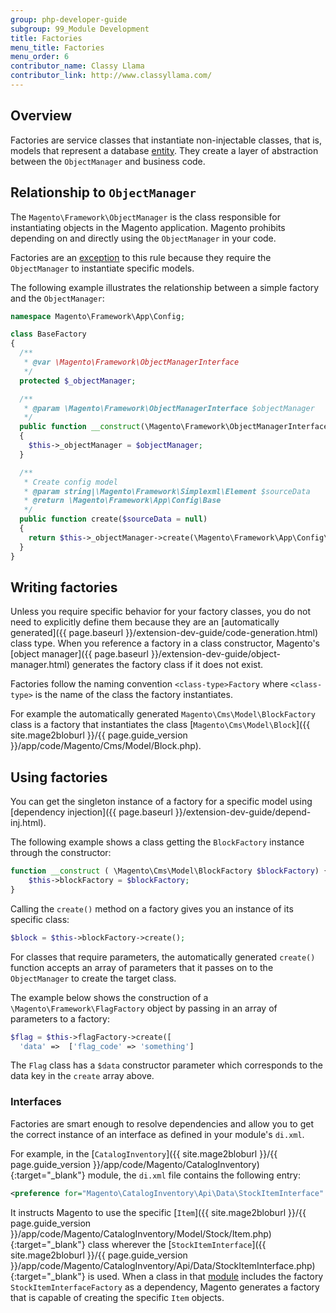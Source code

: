 ```yaml
---
group: php-developer-guide
subgroup: 99_Module Development
title: Factories
menu_title: Factories
menu_order: 6
contributor_name: Classy Llama
contributor_link: http://www.classyllama.com/
---
```


## Overview

Factories are service classes that instantiate non-injectable classes, that is, models that represent a database [entity](https://glossary.magento.com/entity).
They create a layer of abstraction between the `ObjectManager` and business code.

## Relationship to `ObjectManager`

The `Magento\Framework\ObjectManager` is the class responsible for instantiating objects in the Magento application.
Magento prohibits depending on and directly using the `ObjectManager` in your code.

Factories are an [exception](https://glossary.magento.com/exception) to this rule because they require the `ObjectManager` to instantiate specific models.

The following example illustrates the relationship between a simple factory and the `ObjectManager`:

```php
namespace Magento\Framework\App\Config;

class BaseFactory
{
  /**
   * @var \Magento\Framework\ObjectManagerInterface
   */
  protected $_objectManager;

  /**
   * @param \Magento\Framework\ObjectManagerInterface $objectManager
   */
  public function __construct(\Magento\Framework\ObjectManagerInterface $objectManager)
  {
    $this->_objectManager = $objectManager;
  }

  /**
   * Create config model
   * @param string|\Magento\Framework\Simplexml\Element $sourceData
   * @return \Magento\Framework\App\Config\Base
   */
  public function create($sourceData = null)
  {
    return $this->_objectManager->create(\Magento\Framework\App\Config\Base::class, ['sourceData' => $sourceData]);
  }
}
```

## Writing factories

Unless you require specific behavior for your factory classes, you do not need to explicitly define them because they are an [automatically generated]({{ page.baseurl }}/extension-dev-guide/code-generation.html) class type.
When you reference a factory in a class constructor, Magento's [object manager]({{ page.baseurl }}/extension-dev-guide/object-manager.html) generates the factory class if it does not exist.

Factories follow the naming convention `<class-type>Factory` where `<class-type>` is the name of the class the factory instantiates.

For example the automatically generated `Magento\Cms\Model\BlockFactory` class is a factory that instantiates the class [`Magento\Cms\Model\Block`]({{ site.mage2bloburl }}/{{ page.guide_version }}/app/code/Magento/Cms/Model/Block.php).

## Using factories

You can get the singleton instance of a factory for a specific model using [dependency injection]({{ page.baseurl }}/extension-dev-guide/depend-inj.html).

The following example shows a class getting the `BlockFactory` instance through the constructor:

```php
function __construct ( \Magento\Cms\Model\BlockFactory $blockFactory) {
    $this->blockFactory = $blockFactory;
}
```

Calling the `create()` method on a factory gives you an instance of its specific class:

```php
$block = $this->blockFactory->create();
```

For classes that require parameters, the automatically generated `create()` function accepts an array of parameters that it passes on to the `ObjectManager` to create the target class.

The example below shows the construction of a `\Magento\Framework\FlagFactory` object by passing in an array of parameters to a factory:

```php
$flag = $this->flagFactory->create([
  'data' =>  ['flag_code' => 'something']
```

The `Flag` class has a `$data` constructor parameter which corresponds to the data key in the `create` array above.

### Interfaces

Factories are smart enough to resolve dependencies and allow you to get the correct instance of an interface as defined in your module's `di.xml`.

For example, in the [`CatalogInventory`]({{ site.mage2bloburl }}/{{ page.guide_version }}/app/code/Magento/CatalogInventory){:target="_blank"} module, the `di.xml` file contains the following entry:

```xml
<preference for="Magento\CatalogInventory\Api\Data\StockItemInterface" type="Magento\CatalogInventory\Model\Stock\Item" />
```

It instructs Magento to use the specific [`Item`]({{ site.mage2bloburl }}/{{ page.guide_version }}/app/code/Magento/CatalogInventory/Model/Stock/Item.php){:target="_blank"} class wherever the [`StockItemInterface`]({{ site.mage2bloburl }}/{{ page.guide_version }}/app/code/Magento/CatalogInventory/Api/Data/StockItemInterface.php){:target="_blank"} is used.
When a class in that [module](https://glossary.magento.com/module) includes the factory `StockItemInterfaceFactory` as a dependency, Magento generates a factory that is capable of creating the specific `Item` objects.
